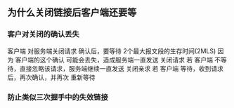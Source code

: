 ##  为什么关闭链接后客户端还要等
###   客户对关闭的确认丢失
客户端 对服务端关闭请求 确认后，要等待 2个最大报文段的生存时间(2MLS)
因为 客户端的这个确认 可能会丢失，造成服务端一直发送 关闭请求
若 客户端 不等待，直接忽略该请求，服务端继续一直发送 关闭亲求
若 客户端 等待，收到请求后，再次确认，并再次 重新等待



###   防止类似三次握手中的失效链接
